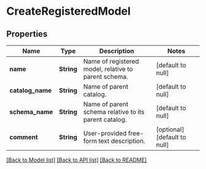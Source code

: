 # CreateRegisteredModel
## Properties

| Name              | Type | Description                                          | Notes |
|-------------------| ------------- |------------------------------------------------------| -------------|
| **name**          | **String** | Name of registered model, relative to parent schema. | [default to null] |
| **catalog\_name** | **String** | Name of parent catalog.                              | [default to null] |
| **schema\_name**  | **String** | Name of parent schema relative to its parent catalog.                               | [default to null] |
| **comment**       | **String** | User-provided free-form text description.            | [optional] [default to null] |

[[Back to Model list]](../README.md#documentation-for-models) [[Back to API list]](../README.md#documentation-for-api-endpoints) [[Back to README]](../README.md)

